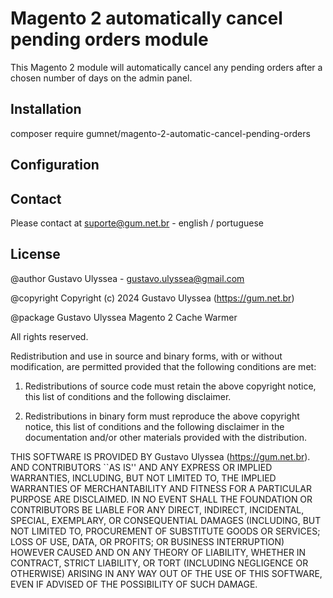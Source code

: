 # Magento 2 automatically cancel pending orders module

This Magento 2 module will automatically cancel any pending orders after a chosen number of days on the admin panel.

## Installation 

composer require gumnet/magento-2-automatic-cancel-pending-orders

## Configuration


## Contact
Please contact at suporte@gum.net.br - english / portuguese

## License

@author Gustavo Ulyssea - gustavo.ulyssea@gmail.com

@copyright Copyright (c) 2024 Gustavo Ulyssea (https://gum.net.br)

@package Gustavo Ulyssea Magento 2 Cache Warmer

All rights reserved.

Redistribution and use in source and binary forms, with or without
modification, are permitted provided that the following conditions
are met:

1. Redistributions of source code must retain the above copyright
   notice, this list of conditions and the following disclaimer.

2. Redistributions in binary form must reproduce the above copyright
   notice, this list of conditions and the following disclaimer in the
   documentation and/or other materials provided with the distribution.

THIS SOFTWARE IS PROVIDED BY Gustavo Ulyssea (https://gum.net.br). AND CONTRIBUTORS
``AS IS'' AND ANY EXPRESS OR IMPLIED WARRANTIES, INCLUDING, BUT NOT LIMITED
TO, THE IMPLIED WARRANTIES OF MERCHANTABILITY AND FITNESS FOR A PARTICULAR
PURPOSE ARE DISCLAIMED.  IN NO EVENT SHALL THE FOUNDATION OR CONTRIBUTORS
BE LIABLE FOR ANY DIRECT, INDIRECT, INCIDENTAL, SPECIAL, EXEMPLARY, OR
CONSEQUENTIAL DAMAGES (INCLUDING, BUT NOT LIMITED TO, PROCUREMENT OF
SUBSTITUTE GOODS OR SERVICES; LOSS OF USE, DATA, OR PROFITS; OR BUSINESS
INTERRUPTION) HOWEVER CAUSED AND ON ANY THEORY OF LIABILITY, WHETHER IN
CONTRACT, STRICT LIABILITY, OR TORT (INCLUDING NEGLIGENCE OR OTHERWISE)
ARISING IN ANY WAY OUT OF THE USE OF THIS SOFTWARE, EVEN IF ADVISED OF THE
POSSIBILITY OF SUCH DAMAGE.
